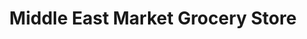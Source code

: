 ---
title: "Middle East Market Grocery Store"
url: /berkeley/middle-east-market-grocery-store/
shop: convenience
---